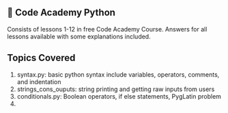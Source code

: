 ## :snake: Code Academy Python
Consists of lessons 1-12 in free Code Academy Course. Answers for all lessons available with some explanations included.

## Topics Covered

1. syntax.py: basic python syntax include variables, operators, comments, and indentation
2. strings_cons_ouputs: string printing and getting raw inputs from users
3. conditionals.py: Boolean operators, if else statements, PygLatin problem
4. 
